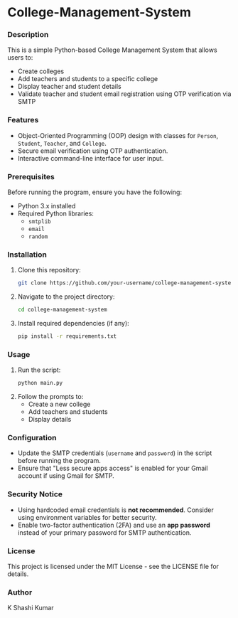 # College-Management-System

### Description

This is a simple Python-based College Management System that allows users to:

- Create colleges
- Add teachers and students to a specific college
- Display teacher and student details
- Validate teacher and student email registration using OTP verification via SMTP

### Features

- Object-Oriented Programming (OOP) design with classes for `Person`, `Student`, `Teacher`, and `College`.
- Secure email verification using OTP authentication.
- Interactive command-line interface for user input.

### Prerequisites

Before running the program, ensure you have the following:

- Python 3.x installed
- Required Python libraries:
  - `smtplib`
  - `email`
  - `random`

### Installation

1. Clone this repository:
   ```sh
   git clone https://github.com/your-username/college-management-system.git
   ```
2. Navigate to the project directory:
   ```sh
   cd college-management-system
   ```
3. Install required dependencies (if any):
   ```sh
   pip install -r requirements.txt
   ```

### Usage

1. Run the script:
   ```sh
   python main.py
   ```
2. Follow the prompts to:
   - Create a new college
   - Add teachers and students
   - Display details

### Configuration

- Update the SMTP credentials (`username` and `password`) in the script before running the program.
- Ensure that "Less secure apps access" is enabled for your Gmail account if using Gmail for SMTP.

### Security Notice

- Using hardcoded email credentials is **not recommended**. Consider using environment variables for better security.
- Enable two-factor authentication (2FA) and use an **app password** instead of your primary password for SMTP authentication.

### License

This project is licensed under the MIT License - see the LICENSE file for details.

### Author

K Shashi Kumar

